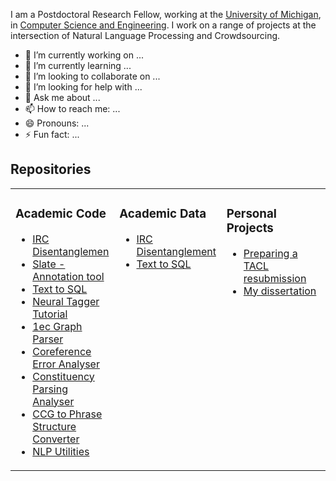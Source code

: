 I am a Postdoctoral Research Fellow, working at the [University of Michigan](https://www.umich.edu/), in [Computer Science and Engineering](https://www.cse.umich.edu/).
I work on a range of projects at the intersection of Natural Language Processing and Crowdsourcing.

- 🔭 I’m currently working on ...
- 🌱 I’m currently learning ...
- 👯 I’m looking to collaborate on ...
- 🤔 I’m looking for help with ...
- 💬 Ask me about ...
- 📫 How to reach me: ...
- 😄 Pronouns: ...
- ⚡ Fun fact: ...

## Repositories

<table><tr><td valign="top" width="33%">

### Academic Code
* [IRC Disentanglemen](https://github.com/jkkummerfeld/irc-disentanglement/tree/master/src)
* [Slate - Annotation tool](https://github.com/jkkummerfeld/slate)
* [Text to SQL](https://github.com/jkkummerfeld/text2sql-data/tree/master/systems)
* [Neural Tagger Tutorial](https://github.com/jkkummerfeld/neural-tagger-tutorial)
* [1ec Graph Parser](https://github.com/jkkummerfeld/1ec-graph-parser)
* [Coreference Error Analyser](https://github.com/jkkummerfeld/berkeley-coreference-analyser)
* [Constituency Parsing Analyser](https://github.com/jkkummerfeld/berkeley-parser-analyser)
* [CCG to Phrase Structure Converter](https://github.com/jkkummerfeld/berkeley-ccg2pst)
* [NLP Utilities](https://github.com/jkkummerfeld/nlp-util)
</td><td valign="top" width="34%">

### Academic Data
* [IRC Disentanglement](https://github.com/jkkummerfeld/irc-disentanglement/tree/master/data)
* [Text to SQL](https://github.com/jkkummerfeld/text2sql-data/tree/master/data)
</td><td valign="top" width="33%">

### Personal Projects
* [Preparing a TACL resubmission](https://github.com/jkkummerfeld/misc-useful)
* [My dissertation](https://github.com/jkkummerfeld/phd-dissertation)
</td></tr></table>

